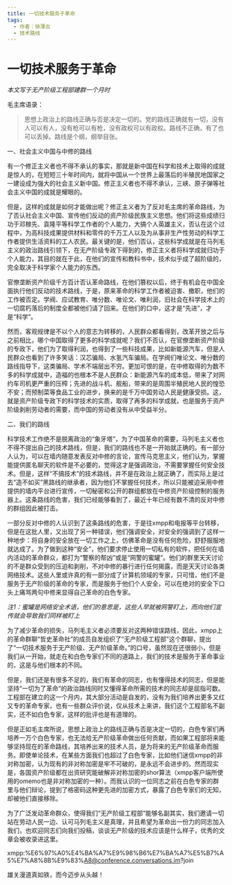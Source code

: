 ```yaml
---
title: 一切技术服务于革命
tags:
  - 作者：徐薄古
  - 技术路线
---
```


# 一切技术服务于革命

*本文写于无产阶级工程部建群一个月时*

毛主席语录：

> 思想上政治上的路线正确与否是决定一切的。党的路线正确就有一切，没有人可以有人，没有枪可以有枪，没有政权可以有政权。路线不正确，有了也可以丢掉。路线是个纲，纲举目张。

一、社会主义中国与中修的路线

有一个修正主义者也不得不承认的事实，那就是新中国在科学和技术上取得的成就是惊人的，在短短三十年时间内，就将中国从一个世界上最落后的半殖民地国家之一建设成为强大的社会主义新中国。修正主义者也不得不承认，三峡、原子弹等社会主义中国的成就是耀眼的。

但是，这样的成就是如何才能做出呢？修正主义者为了反对毛主席的革命路线，为了否认社会主义中国、宣传他们反动的资产阶级民族主义思想。他们将这些成绩归功于邓稼先、袁隆平等科学工作者的个人能力，大搞个人英雄主义，否认在这个过程中，为高科技成果提供材料和零件的千万工人以及为从事非生产性劳动的科学工作者提供生活资料的工人农民。最关键的是，他们否认，这些科学成就是在马列毛主义的政治路线引领下，在无产阶级专政下得到的，修正主义者将科学成就归功于个人能力，其目的就在于此，在他们的宣传和教科书中，技术似乎成了超阶级的，完全取决于科学家个人能力的东西。

官僚垄断资产阶级千方百计否认革命路线，在他们篡权以后，终于有机会在中国全面执行他们反动的技术路线，于是，原来革命的科学工作者被迫害、撤职，他们的工作被否定。学阀、应试教育、唯分数、唯论文、唯利润，旧社会在科学技术上的一切腐朽落后的制度全都被他们请了回来。在他们的口中，这才是“先进”，才是“科学”。

然而，客观规律是不以个人的意志为转移的，人民群众都看得到，改革开放之后与之前相比，哪个中国取得了更多的科学成就呢？我们不否认，在官僚垄断资产阶级的专政下，他们为了取得利润，也得到了一些科技成果，比如新能源汽车，但是人民群众也看到了许多笑话：汉芯骗局、水氢汽车骗局。在学阀们唯论文、唯分数的路线指导下，这类骗局、学术不端层出不穷。更加可恨的是，在中修取得的为数不多的科学成就中，造福的也根本不是人民群众：新能源汽车的成本低，带来了对网约车司机更严重的压榨；先进的战斗机、舰船，带来的是周围半殖民地人民的惶恐不安；而预制菜等食品工业的进步，换来的是千万中国劳动人民是健康受损。这，就是资产阶级专政下的科学技术的实质，取得了再多的科学成就，也是服务于资产阶级剥削劳动者的需要，而中国的劳动者没有从中受益半分。

二、我们的路线

科学技术工作绝不是脱离政治的“象牙塔”，为了中国革命的需要，马列毛主义者也不得不提出自己的技术路线，但是，我们的路线也不是一开始就正确的。有一部分人认为，可以在墙内随意发表反对中修的言论，宣传马克思主义，他们认为，掌握能提供匿名聊天的软件是不必要的，觉得这才是强调政治，不需要掌握任何安全技术。但是，这样“不搞技术”的技术路线，并不是在政治上就正确了，而实际上是过去“造不如买”黑路线的继承者，因为他们不掌握任何技术，所以只能被迫采用中修提供的墙内平台进行宣传，一切秘密和公开的群组都放在中修资产阶级控制的服务器上。这条路线的危害，我们已经能够看到了，最近十年已经有数不清的反对中修的群组因此被打击。

一部分反对中修的人认识到了这条路线的危害，于是往xmpp和电报等平台转移，但是在这批人里，又出现了另一种错误，他们强调安全，对安全的强调到了这样一种地步：将自身的安全放在一切工作之上，仿佛革命是没有任何危险，舒舒服服地就达成了。为了做到这种“安全”，他们要求停止使用一切私有的软件，把任何在墙内活动的革命群众，都打为“警察的帮凶”或是“网警的蜜罐”。他们的群里天天讨论的不是群众受到的压迫和剥削，不对中修的暴行进行任何揭露，而是天天讨论各类网络技术。这些人里或许真的有一部分成了计算机领域的专家，只可惜，他们不是服务于无产阶级的革命的专家，而是服务于他们个人安全，可以在绝对的安全下口头上痛骂两句中修来显得自己革命的白色专家。

*注1：蜜罐是网络安全术语，他们的意思是，这些人早就被网警盯上，而向他们宣传就会导致我们同样被盯上*

为了减少革命的损失，马列毛主义者必须要反对这两种错误路线，因此，xmpp上的革命群聊“哲史革命社”的成员自发组织了“无产阶级工程部”这个群聊，提出了“一切技术服务于无产阶级、无产阶级革命。”的口号，虽然现在还很弱小，但是我们从一开始，就走在和白色专家们不同的道路上，我们的技术是服务于革命事业的，这是与他们根本的不同。

但是，我们还是有很多不足的，我们有革命的同志，也有懂得技术的同志，但是能坚持“一切为了革命”的政治路线同时又懂得革命所需的技术的同志却是屈指可数。工程部在建立的这一个月内，其大部分活动是自发的，没有为我们培养出更多又红又专的革命专家，也有一些群众评价说，仅从技术上来讲，我们这个工程部名不副实，还不如白色专家，这样的批评也是有道理的。

但是正如毛主席所说，思想上政治上的路线正确与否是决定一切的，白色专家们再培养一万个白色专家，也无法给无产阶级革命做出任何贡献，而如果工程部将来能够坚持现在的革命路线，其培养出来的技术人员，是为将来的无产阶级革命而服务。即使单论技术，在某些方面我们也超过了白色专家，比如他们迷信xmpp的非对称加密，认为现有的非对称加密是牢不可破的，是永远不会进步的。然而现实是，各国资产阶级都在出资研究能破解非对称加密的shor算法（xmpp客户端所使用的omemo也是非对称加密的一种）。而我认识的一位同志之前在白色专家的群里与他们辩论，提到了格密码这种更先进的加密方式，暴露了白色专家们的无知，却被他们直接移除。

为了广泛发动革命群众，使得我们“无产阶级工程部”能够名副其实，我们邀请一切站在劳动人民一边、认可马列毛主义是真理，并且希望为革命出一份力的同志加入我们，也欢迎同志们向我们投稿，谈谈无产阶级的技术应该是什么样子，优秀的文章会被收录进这里。

xmpp:%E6%97%A0%E4%BA%A7%E9%98%B6%E7%BA%A7%E5%B7%A5%E7%A8%8B%E9%83%A8@conference.conversations.im?join

雄关漫道真如铁，而今迈步从头越！